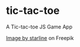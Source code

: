 # tic-tac-toe
A Tic-tac-toe JS Game App

<a href="https://www.freepik.com/free-vector/abstract-duotone-background-with-motion-lines-effect_12572942.htm#query=gaming%20background&position=4&from_view=keyword">Image by starline</a> on Freepik